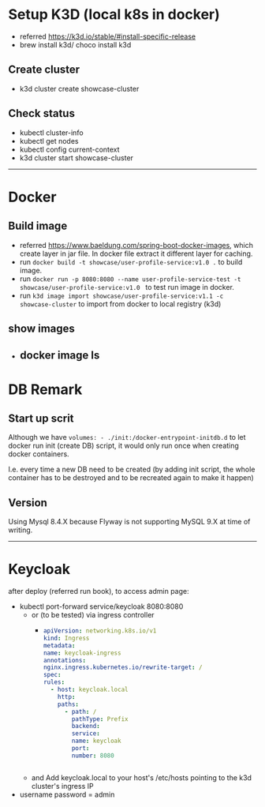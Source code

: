 # Setup K3D (local k8s in docker)

- referred https://k3d.io/stable/#install-specific-release
- brew install k3d/ choco install k3d

## Create cluster

- k3d cluster create showcase-cluster

## Check status

- kubectl cluster-info
- kubectl get nodes
- kubectl config current-context
- k3d cluster start showcase-cluster

--- 

# Docker

## Build image

- referred https://www.baeldung.com/spring-boot-docker-images, which create layer in jar file. In
  docker file extract it
  different layer for caching.
- run `docker build -t showcase/user-profile-service:v1.0 .` to build image.
- run
  `docker run -p 8080:8080 --name user-profile-service-test -t showcase/user-profile-service:v1.0 `
  to test run image in docker.
- run `k3d image import showcase/user-profile-service:v1.1 -c showcase-cluster` to import from
  docker to local registry (k3d)

## show images

- docker image ls
  --

# DB Remark

## Start up scrit

Although we have `volumes: - ./init:/docker-entrypoint-initdb.d` to let docker run init (create DB)
script,
it would only run once when creating docker containers.

I.e. every time a new DB need to be created (by adding init script, the whole container has to be
destroyed and to be
recreated again to make it happen)

## Version

Using Mysql 8.4.X because Flyway is not supporting MySQL 9.X at time of writing.

--- 

# Keycloak

after deploy (referred run book), to access admin page:

- kubectl port-forward service/keycloak 8080:8080
  - or (to be tested) via ingress controller
      - ```yaml
        apiVersion: networking.k8s.io/v1
        kind: Ingress
        metadata:
        name: keycloak-ingress
        annotations:
        nginx.ingress.kubernetes.io/rewrite-target: /
        spec:
        rules:
          - host: keycloak.local
            http:
            paths:
              - path: /
                pathType: Prefix
                backend:
                service:
                name: keycloak
                port:
                number: 8080
    ```
  - and Add keycloak.local to your host's /etc/hosts pointing to the k3d cluster's ingress IP
- username password = admin